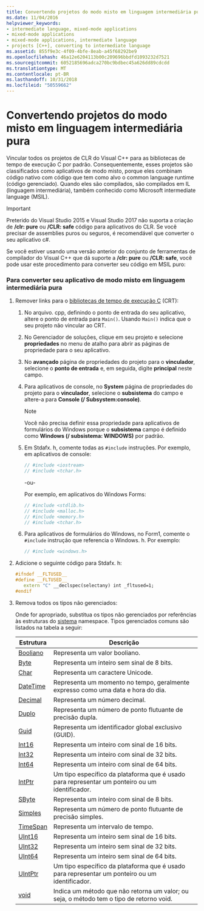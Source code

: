 ```yaml
---
title: Convertendo projetos do modo misto em linguagem intermediária pura
ms.date: 11/04/2016
helpviewer_keywords:
- intermediate language, mixed-mode applications
- mixed-mode applications
- mixed-mode applications, intermediate language
- projects [C++], converting to intermediate language
ms.assetid: 855f9e3c-4f09-4bfe-8eab-a45f68292be9
ms.openlocfilehash: 46a12e6204113b00c209696bbdfd1093232d7521
ms.sourcegitcommit: 6052185696adca270bc9bdbec45a626dd89cdcdd
ms.translationtype: MT
ms.contentlocale: pt-BR
ms.lasthandoff: 10/31/2018
ms.locfileid: "50559662"
---
```

# <a name="converting-projects-from-mixed-mode-to-pure-intermediate-language"></a>Convertendo projetos do modo misto em linguagem intermediária pura

Vincular todos os projetos de CLR do Visual C++ para as bibliotecas de tempo de execução C por padrão. Consequentemente, esses projetos são classificados como aplicativos de modo misto, porque eles combinam código nativo com código que tem como alvo o common language runtime (código gerenciado). Quando eles são compilados, são compilados em IL (linguagem intermediária), também conhecido como Microsoft intermediate language (MSIL).

> [!IMPORTANT]
> Preterido do Visual Studio 2015 e Visual Studio 2017 não suporta a criação de **/clr: pure** ou **/CLR: safe** código para aplicativos do CLR. Se você precisar de assemblies puros ou seguros, é recomendável que converter o seu aplicativo c#.

Se você estiver usando uma versão anterior do conjunto de ferramentas de compilador do Visual C++ que dá suporte a **/clr: pure** ou **/CLR: safe**, você pode usar este procedimento para converter seu código em MSIL puro:

### <a name="to-convert-your-mixed-mode-application-into-pure-intermediate-language"></a>Para converter seu aplicativo de modo misto em linguagem intermediária pura

1. Remover links para o [bibliotecas de tempo de execução C](../c-runtime-library/crt-library-features.md) (CRT):

   1. No arquivo. cpp, definindo o ponto de entrada do seu aplicativo, altere o ponto de entrada para `Main()`. Usando `Main()` indica que o seu projeto não vincular ao CRT.

   2. No Gerenciador de soluções, clique em seu projeto e selecione **propriedades** no menu de atalho para abrir as páginas de propriedade para o seu aplicativo.

   3. No **avançado** página de propriedades do projeto para o **vinculador**, selecione o **ponto de entrada** e, em seguida, digite **principal** neste campo.

   4. Para aplicativos de console, no **System** página de propriedades do projeto para o **vinculador**, selecione o **subsistema** do campo e altere-a para **Console (/ Subsystem:console)**.

      > [!NOTE]
      > Você não precisa definir essa propriedade para aplicativos de formulários do Windows porque o **subsistema** campo é definido como **Windows (/ subsistema: WINDOWS)** por padrão.

   5. Em Stdafx. h, comente todas as `#include` instruções. Por exemplo, em aplicativos de console:

      ```cpp
      // #include <iostream>
      // #include <tchar.h>
      ```

       -ou-

       Por exemplo, em aplicativos do Windows Forms:

      ```cpp
      // #include <stdlib.h>
      // #include <malloc.h>
      // #include <memory.h>
      // #include <tchar.h>
      ```

   6. Para aplicativos de formulários do Windows, no Form1, comente o `#include` instrução que referencia o Windows. h. Por exemplo:

      ```cpp
      // #include <windows.h>
      ```

2. Adicione o seguinte código para Stdafx. h:

   ```cpp
   #ifndef __FLTUSED__
   #define __FLTUSED__
      extern "C" __declspec(selectany) int _fltused=1;
   #endif
   ```

3. Remova todos os tipos não gerenciados:

   Onde for apropriado, substitua os tipos não gerenciados por referências às estruturas do [sistema](/dotnet/api/system) namespace. Tipos gerenciados comuns são listados na tabela a seguir:

   |Estrutura|Descrição|
   |---------------|-----------------|
   |[Booliano](/dotnet/api/system.boolean)|Representa um valor booliano.|
   |[Byte](/dotnet/api/system.byte)|Representa um inteiro sem sinal de 8 bits.|
   |[Char](/dotnet/api/system.char)|Representa um caractere Unicode.|
   |[DateTime](/dotnet/api/system.datetime.datetime.aspx)|Representa um momento no tempo, geralmente expresso como uma data e hora do dia.|
   |[Decimal](/dotnet/api/system.decimal)|Representa um número decimal.|
   |[Duplo](/dotnet/api/system.double)|Representa um número de ponto flutuante de precisão dupla.|
   |[Guid](/dotnet/api/system.guid)|Representa um identificador global exclusivo (GUID).|
   |[Int16](/dotnet/api/system.int16)|Representa um inteiro com sinal de 16 bits.|
   |[Int32](/dotnet/api/system.int32)|Representa um inteiro com sinal de 32 bits.|
   |[Int64](/dotnet/api/system.int64)|Representa um inteiro com sinal de 64 bits.|
   |[IntPtr](/dotnet/api/system.intptr)|Um tipo específico da plataforma que é usado para representar um ponteiro ou um identificador.|
   |[SByte](/dotnet/api/system.byte.aspx)|Representa um inteiro com sinal de 8 bits.|
   |[Simples](/dotnet/api/system.single.aspx)|Representa um número de ponto flutuante de precisão simples.|
   |[TimeSpan](/dotnet/api/system.timespan)|Representa um intervalo de tempo.|
   |[UInt16](/dotnet/api/system.uint16)|Representa um inteiro sem sinal de 16 bits.|
   |[UInt32](/dotnet/api/system.uint32)|Representa um inteiro sem sinal de 32 bits.|
   |[UInt64](/dotnet/api/system.uint64)|Representa um inteiro sem sinal de 64 bits.|
   |[UIntPtr](/dotnet/api/system.uintptr)|Um tipo específico da plataforma que é usado para representar um ponteiro ou um identificador.|
   |[void](/dotnet/api/system.void)|Indica um método que não retorna um valor; ou seja, o método tem o tipo de retorno void.|